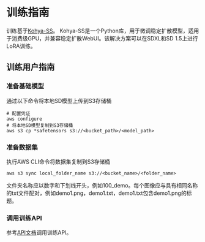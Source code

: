 # 训练指南

训练基于[Kohya-SS](https://github.com/kohya-ss/sd-scripts)。 Kohya-SS是一个Python库，用于微调稳定扩散模型，适用于消费级GPU，并兼容稳定扩散WebUI。该解决方案可以在SDXL和SD 1.5上进行LoRA训练。

## 训练用户指南

### 准备基础模型

通过以下命令将本地SD模型上传到S3存储桶
```
# 配置凭证
aws configure
# 将本地SD模型复制到S3存储桶
aws s3 cp *safetensors s3://<bucket_path>/<model_path>
```

### 准备数据集

执行AWS CLI命令将数据集复制到S3存储桶
```
aws s3 sync local_folder_name s3://<bucket_name>/<folder_name>
```

文件夹名称应以数字和下划线开头，例如100_demo。每个图像应与具有相同名称的txt文件配对，例如demo1.png，demo1.txt，demo1.txt包含demo1.png的标题。

### 调用训练API

参考[API文档](https://awslabs.github.io/stable-diffusion-aws-extension/zh/developer-guide/api/1.5.0/)调用训练API。
